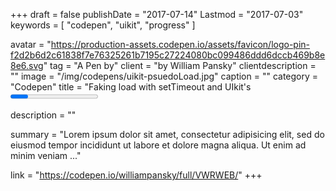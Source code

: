 +++
draft = false
publishDate = "2017-07-14"
Lastmod = "2017-07-03"
keywords = [ "codepen", "uikit", "progress" ]

avatar = "https://production-assets.codepen.io/assets/favicon/logo-pin-f2d2b6d2c61838f7e76325261b7195c27224080bc099486ddd6dccb469b8e8e6.svg"
tag = "A Pen by"
client = "by William Pansky"
clientdescription = ""
image = "/img/codepens/uikit-psuedoLoad.jpg" 
caption = ""
category = "Codepen"
title = "Faking load with setTimeout and UIkit's <progress> element"
name = "UIkit Loader with setTimeout Psuedo Load"

description = ""

summary = "Lorem ipsum dolor sit amet, consectetur adipisicing elit, sed do eiusmod tempor incididunt ut labore et dolore magna aliqua. Ut enim ad minim veniam ..."

link = "https://codepen.io/williampansky/full/VWRWEB/"
+++
